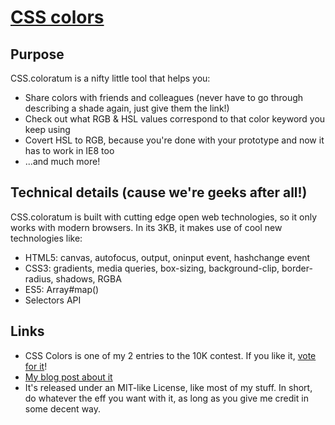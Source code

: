 # [CSS colors](http://leaverou.github.io/css-colors)

## Purpose
CSS.coloratum is a nifty little tool that helps you:

* Share colors with friends and colleagues (never have to go through describing a shade again, just give them the link!)
* Check out what RGB & HSL values correspond to that color keyword you keep using
* Covert HSL to RGB, because you're done with your prototype and now it has to work in IE8 too
* ...and much more!

## Technical details (cause we're geeks after all!)
CSS.coloratum is built with cutting edge open web technologies, so it only works with modern browsers. In its 3KB, it makes use of cool new technologies like:

* HTML5: canvas, autofocus, output, oninput event, hashchange event
* CSS3: gradients, media queries, box-sizing, background-clip, border-radius, shadows, RGBA
* ES5: Array#map()
* Selectors API

## Links

* CSS Colors is one of my 2 entries to the 10K contest. If you like it, [vote for it](http://10k.aneventapart.com/Entry/Details/538)!
* [My blog post about it](http://leaverou.me/2011/09/css-coloratum-convert-and-share-css-colors/)
* It's released under an MIT-like License, like most of my stuff. In short, do whatever the eff you want with it, as long as you give me credit in some decent way.
 
